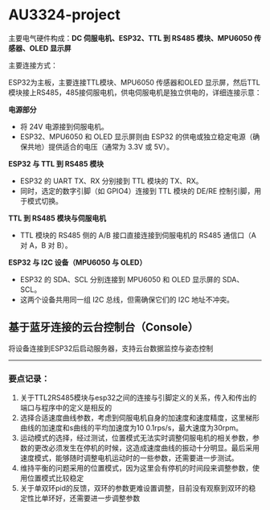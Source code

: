﻿# AU3324-project

主要电气硬件构成：**DC 伺服电机、ESP32、TTL 到 RS485 模块、MPU6050 传感器、OLED 显示屏**

主要连接方式：

ESP32为主板，主要连接TTL模块、MPU6050 传感器和OLED 显示屏，然后TTL模块接上RS485，485接伺服电机，供电伺服电机是独立供电的，详细连接示意：

**电源部分**

- 将 24V 电源接到伺服电机。
- ESP32、MPU6050 和 OLED 显示屏则由 ESP32 的供电或独立稳定电源（确保共地）提供适合的电压（通常为 3.3V 或 5V）。

**ESP32 与 TTL 到 RS485 模块**

- ESP32 的 UART TX、RX 分别接到 TTL 模块的 TX、RX。
- 同时，选定的数字引脚（如 GPIO4）连接到 TTL 模块的 DE/RE 控制引脚，用于模式切换。

**TTL 到 RS485 模块与伺服电机**

- TTL 模块的 RS485 侧的 A/B 接口直接连接到伺服电机的 RS485 通信口（A 对 A，B 对 B）。

**ESP32 与 I2C 设备（MPU6050 与 OLED）**

- ESP32 的 SDA、SCL 分别连接到 MPU6050 和 OLED 显示屏的 SDA、SCL。
- 这两个设备共用同一组 I2C 总线，但需确保它们的 I2C 地址不冲突。


## 基于蓝牙连接的云台控制台（Console）

将设备连接到ESP32后启动服务器，支持云台数据监控与姿态控制







------

### 要点记录：

1. 关于TTL2RS485模块与esp32之间的连接与引脚定义的关系，传入和传出的端口与程序中的定义是相反的
2. 选择合适速度曲线参数，考虑到伺服电机自身的加速度和速度精度，这里梯形曲线的加速度和s曲线的平均加速度为10 0.1rps/s，最大速度为30rpm。
3. 运动模式的选择，经过测试，位置模式无法实时调整伺服电机的相关参数，参数的更改必须发生在停机的时候，这造成速度曲线的振动十分明显。最后采用速度模式，能够随时调整电机运动时的一些参数，还需要进一步测试。
4. 维持平衡的问题采用的位置模式，因为这里会有停机的时间段来调整参数，使用位置模式比较稳定
5. 关于单双环pid的反馈，双环的参数更难设置调整，目前没有观察到双环的稳定性比单环好，还需要进一步调整参数
